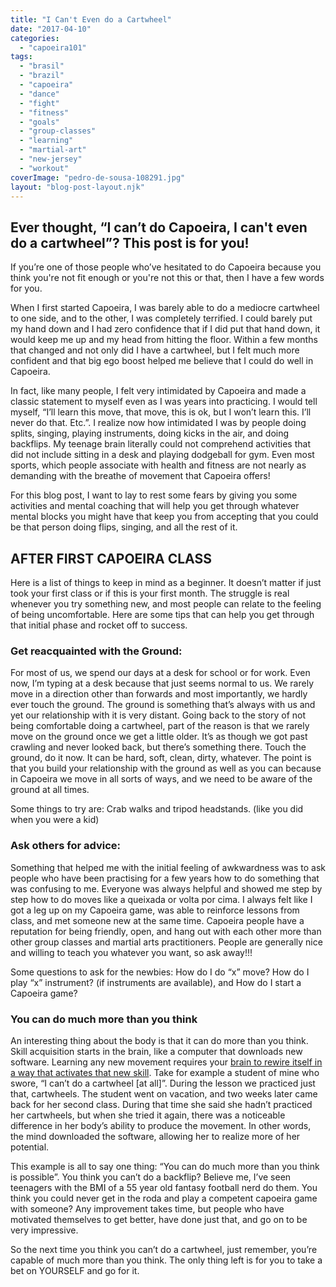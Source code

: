 ```yaml
---
title: "I Can't Even do a Cartwheel"
date: "2017-04-10"
categories: 
  - "capoeira101"
tags: 
  - "brasil"
  - "brazil"
  - "capoeira"
  - "dance"
  - "fight"
  - "fitness"
  - "goals"
  - "group-classes"
  - "learning"
  - "martial-art"
  - "new-jersey"
  - "workout"
coverImage: "pedro-de-sousa-108291.jpg"
layout: "blog-post-layout.njk"
---
```


## Ever thought, “I can’t do Capoeira, I can't even do a cartwheel”? This post is for you!

If you’re one of those people who’ve hesitated to do Capoeira because you think you're not fit enough or you're not this or that, then I have a few words for you. 

When I first started Capoeira, I was barely able to do a mediocre cartwheel to one side, and to the other, I was completely terrified. I could barely put my hand down and I had zero confidence that if I did put that hand down, it would keep me up and my head from hitting the floor. Within a few months that changed and not only did I have a cartwheel, but I felt much more confident and that big ego boost helped me believe that I could do well in Capoeira.

In fact, like many people, I felt very intimidated by Capoeira and made a classic statement to myself even as I was years into practicing. I would tell myself, “I’ll learn this move, that move, this is ok, but I won’t learn this. I’ll never do that. Etc.”. I realize now how intimidated I was by people doing splits, singing, playing instruments, doing kicks in the air, and doing backflips. My teenage brain literally could not comprehend activities that did not include sitting in a desk and playing dodgeball for gym. Even most sports, which people associate with health and fitness are not nearly as demanding with the breathe of movement that Capoeira offers!

For this blog post, I want to lay to rest some fears by giving you some activities and mental coaching that will help you get through whatever mental blocks you might have that keep you from accepting that you could be that person doing flips, singing, and all the rest of it.

## AFTER FIRST CAPOEIRA CLASS

Here is a list of things to keep in mind as a beginner. It doesn’t matter if just took your first class or if this is your first month. The struggle is real whenever you try something new, and most people can relate to the feeling of being uncomfortable. Here are some tips that can help you get through that initial phase and rocket off to success.

### Get reacquainted with the Ground:

For most of us, we spend our days at a desk for school or for work. Even now, I’m typing at a desk because that just seems normal to us. We rarely move in a direction other than forwards and most importantly, we hardly ever touch the ground. The ground is something that’s always with us and yet our relationship with it is very distant. Going back to the story of not being comfortable doing a cartwheel, part of the reason is that we rarely move on the ground once we get a little older. It’s as though we got past crawling and never looked back, but there’s something there. Touch the ground, do it now. It can be hard, soft, clean, dirty, whatever. The point is that you build your relationship with the ground as well as you can because in Capoeira we move in all sorts of ways, and we need to be aware of the ground at all times.

Some things to try are: Crab walks and tripod headstands. (like you did when you were a kid)

### Ask others for advice:

Something that helped me with the initial feeling of awkwardness was to ask people who have been practising for a few years how to do something that was confusing to me. Everyone was always helpful and showed me step by step how to do moves like a queixada or volta por cima. I always felt like I got a leg up on my Capoeira game, was able to reinforce lessons from class, and met someone new at the same time. Capoeira people have a reputation for being friendly, open, and hang out with each other more than other group classes and martial arts practitioners. People are generally nice and willing to teach you whatever you want, so ask away!!!

Some questions to ask for the newbies: How do I do “x” move? How do I play “x” instrument? (if instruments are available), and How do I start a Capoeira game?

### You can do much more than you think

An interesting thing about the body is that it can do more than you think. Skill acquisition starts in the brain, like a computer that downloads new software. Learning any new movement requires your [brain to rewire itself in a way that activates that new skill](https://gmb.io/motor-learning/). Take for example a student of mine who swore, “I can’t do a cartwheel \[at all\]”. During the lesson we practiced just that, cartwheels. The student went on vacation, and two weeks later came back for her second class. During that time she said she hadn’t practiced her cartwheels, but when she tried it again, there was a noticeable difference in her body’s ability to produce the movement. In other words, the mind downloaded the software, allowing her to realize more of her potential.

This example is all to say one thing: “You can do much more than you think is possible”. You think you can’t do a backflip? Believe me, I’ve seen teenagers with the BMI of a 55 year old fantasy football nerd do them. You think you could never get in the roda and play a competent capoeira game with someone? Any improvement takes time, but people who have motivated themselves to get better, have done just that, and go on to be very impressive.

So the next time you think you can’t do a cartwheel, just remember, you’re capable of much more than you think. The only thing left is for you to take a bet on YOURSELF and go for it.
